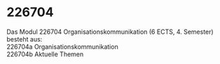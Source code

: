 # 226704
Das Modul 226704 Organisationskommunikation (6 ECTS, 4. Semester)
besteht aus:   
226704a Organisationskommunikation   
226704b Aktuelle Themen   
